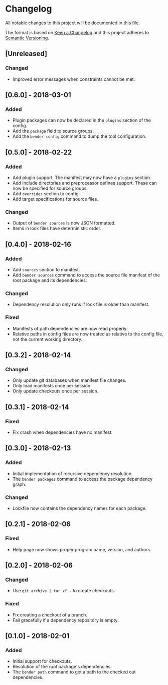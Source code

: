 # Changelog

All notable changes to this project will be documented in this file.

The format is based on [Keep a Changelog](http://keepachangelog.com/en/1.0.0/) and this project adheres to [Semantic Versioning](http://semver.org/spec/v2.0.0.html).

## [Unreleased]
### Changed
- Improved error messages when constraints cannot be met.

## [0.6.0] - 2018-03-01
### Added
- Plugin packages can now be declared in the `plugins` section of the config.
- Add the `package` field to source groups.
- Add the `bender config` command to dump the tool configuration.

## [0.5.0] - 2018-02-22
### Added
- Add plugin support. The manifest may now have a `plugins` section.
- Add include directories and preprocessor defines support. These can now be specified for source groups.
- Add `overrides` section to config.
- Add target specifications for source files.

### Changed
- Output of `bender sources` is now JSON formatted.
- Items in lock files have deterministic order.

## [0.4.0] - 2018-02-16
### Added
- Add `sources` section to manifest.
- Add `bender sources` command to access the source file manifest of the root package and its dependencies.

### Changed
- Dependency resolution only runs if lock file is older than manifest.

### Fixed
- Manifests of path dependencies are now read properly.
- Relative paths in config files are now treated as relative to the config file, not the current working directory.

## [0.3.2] - 2018-02-14
### Changed
- Only update git databases when manifest file changes.
- Only load manifests once per session.
- Only update checkouts once per session.

## [0.3.1] - 2018-02-14
### Fixed
- Fix crash when dependencies have no manifest.

## [0.3.0] - 2018-02-13
### Added
- Initial implementation of recursive dependency resolution.
- The `bender packages` command to access the package dependency graph.

### Changed
- Lockfile now contains the dependency names for each package.

## [0.2.1] - 2018-02-06
### Fixed
- Help page now shows proper program name, version, and authors.

## [0.2.0] - 2018-02-06
### Changed
- Use `git archive | tar xf -` to create checkouts.

### Fixed
- Fix creating a checkout of a branch.
- Fail gracefully if a dependency repository is empty.

## [0.1.0] - 2018-02-01
### Added
- Initial support for checkouts.
- Resolution of the root package's dependencies.
- The `bender path` command to get a path to the checked out dependencies.
